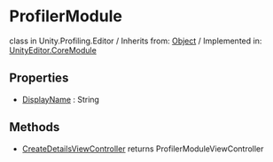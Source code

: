 # ProfilerModule
class in Unity.Profiling.Editor
 / Inherits from: <a href="https://docs.unity3d.com/6000.0/Documentation/ScriptReference/Object.html">Object</a> / Implemented in: <a href="https://docs.unity3d.com/6000.0/Documentation/ScriptReference/UnityEditor.CoreModule.html">UnityEditor.CoreModule</a>
## Properties
- <a href="https://docs.unity3d.com/6000.0/Documentation/ScriptReference/ProfilerModule-DisplayName.html">DisplayName</a> : String
## Methods
- <a href="https://docs.unity3d.com/6000.0/Documentation/ScriptReference/ProfilerModule.CreateDetailsViewController.html">CreateDetailsViewController</a> returns ProfilerModuleViewController
